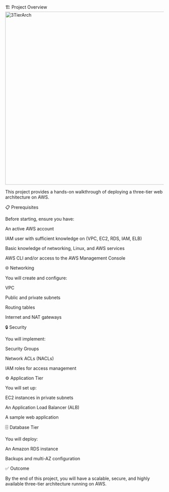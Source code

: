 
🏗️ Project Overview
<img width="1214" height="548" alt="3TierArch" src="https://github.com/user-attachments/assets/ca048ef3-6d5c-44a9-b90d-8bbd87872be9" />

This project provides a hands-on walkthrough of deploying a three-tier web architecture on AWS.

📋 Prerequisites

Before starting, ensure you have:

An active AWS account

IAM user with sufficient knowledge on (VPC, EC2, RDS, IAM, ELB)

Basic knowledge of networking, Linux, and AWS services

AWS CLI and/or access to the AWS Management Console

🌐 Networking

You will create and configure:

VPC

Public and private subnets

Routing tables

Internet and NAT gateways

🔒 Security

You will implement:

Security Groups

Network ACLs (NACLs)

IAM roles for access management

⚙️ Application Tier

You will set up:

EC2 instances in private subnets

An Application Load Balancer (ALB)

A sample web application

🗄️ Database Tier

You will deploy:

An Amazon RDS instance

Backups and multi-AZ configuration

✅ Outcome

By the end of this project, you will have a scalable, secure, and highly available three-tier architecture running on AWS.
